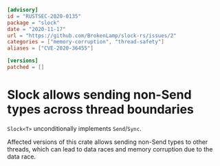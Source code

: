 ```toml
[advisory]
id = "RUSTSEC-2020-0135"
package = "slock"
date = "2020-11-17"
url = "https://github.com/BrokenLamp/slock-rs/issues/2"
categories = ["memory-corruption", "thread-safety"]
aliases = ["CVE-2020-36455"]

[versions]
patched = []
```

# Slock<T> allows sending non-Send types across thread boundaries

`Slock<T>` unconditionally implements `Send`/`Sync`.

Affected versions of this crate allows sending non-Send types to other threads,
which can lead to data races and memory corruption due to the data race.
